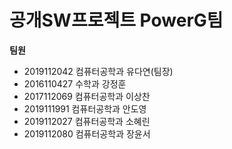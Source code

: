 # 공개SW프로젝트 PowerG팀
**팀원**
- 2019112042 컴퓨터공학과 유다연(팀장)
- 2016110427 수학과 강정훈
- 2017112069 컴퓨터공학과 이상찬
- 2019111991 컴퓨터공학과 안도영
- 2019112027 컴퓨터공학과 소혜린
- 2019112080 컴퓨터공학과 장윤서